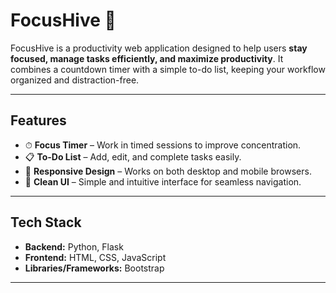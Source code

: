 # FocusHive 🐝

FocusHive is a productivity web application designed to help users **stay focused, manage tasks efficiently, and maximize productivity**. It combines a countdown timer with a simple to-do list, keeping your workflow organized and distraction-free.

---

## Features

- ⏱ **Focus Timer** – Work in timed sessions to improve concentration.
- 📋 **To-Do List** – Add, edit, and complete tasks easily.
- 📱 **Responsive Design** – Works on both desktop and mobile browsers.
- 🎨 **Clean UI** – Simple and intuitive interface for seamless navigation.

---

## Tech Stack

- **Backend:** Python, Flask
- **Frontend:** HTML, CSS, JavaScript
- **Libraries/Frameworks:** Bootstrap

---

